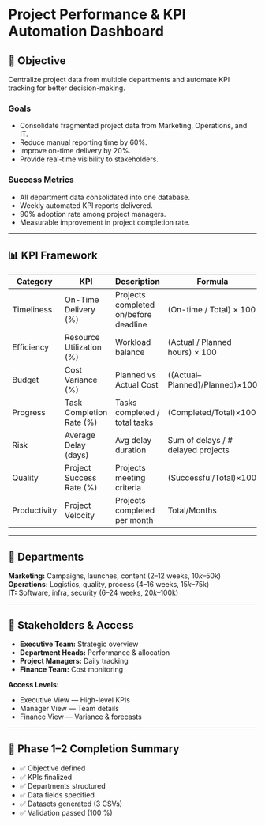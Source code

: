# Project Performance & KPI Automation Dashboard

## 🎯 Objective
Centralize project data from multiple departments and automate KPI tracking for better decision-making.

### Goals
- Consolidate fragmented project data from Marketing, Operations, and IT.
- Reduce manual reporting time by 60%.
- Improve on-time delivery by 20%.
- Provide real-time visibility to stakeholders.

### Success Metrics
- All department data consolidated into one database.
- Weekly automated KPI reports delivered.
- 90% adoption rate among project managers.
- Measurable improvement in project completion rate.

---

## 📊 KPI Framework
| Category | KPI | Description | Formula | Target |
|-----------|-----|--------------|----------|---------|
| Timeliness | On-Time Delivery (%) | Projects completed on/before deadline | (On-time / Total) × 100 | ≥ 85% |
| Efficiency | Resource Utilization (%) | Workload balance | (Actual / Planned hours) × 100 | 80–95% |
| Budget | Cost Variance (%) | Planned vs Actual Cost | ((Actual–Planned)/Planned)×100 | ±10% |
| Progress | Task Completion Rate (%) | Tasks completed / total tasks | (Completed/Total)×100 | ≥ 90% |
| Risk | Average Delay (days) | Avg delay duration | Sum of delays / # delayed projects | ≤ 5 days |
| Quality | Project Success Rate (%) | Projects meeting criteria | (Successful/Total)×100 | ≥ 80% |
| Productivity | Project Velocity | Projects completed per month | Total/Months | Trending up |

---

## 🏢 Departments
**Marketing:** Campaigns, launches, content (2–12 weeks, $10k–$50k)  
**Operations:** Logistics, quality, process (4–16 weeks, $15k–$75k)  
**IT:** Software, infra, security (6–24 weeks, $20k–$100k)

---

## 👥 Stakeholders & Access
- **Executive Team:** Strategic overview
- **Department Heads:** Performance & allocation
- **Project Managers:** Daily tracking
- **Finance Team:** Cost monitoring

**Access Levels:**  
- Executive View — High-level KPIs  
- Manager View — Team details  
- Finance View — Variance & forecasts

---

## 📅 Phase 1–2 Completion Summary
- ✅ Objective defined  
- ✅ KPIs finalized  
- ✅ Departments structured  
- ✅ Data fields specified  
- ✅ Datasets generated (3 CSVs)  
- ✅ Validation passed (100 %)  
